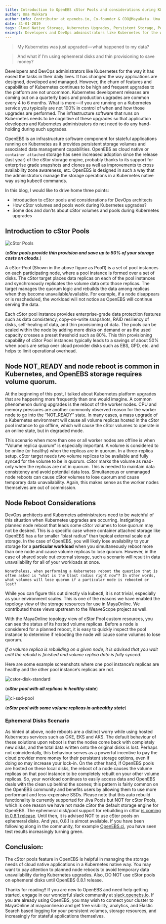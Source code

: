 ```yaml
---
title: Introduction to OpenEBS cStor Pools and considerations during K8s upgrades
author: Uma Mukkara
author_info: Contributor at openebs.io, Co-founder & COO@MayaData. Uma led product development in the early days of MayaData (CloudByte).
date: 31-01-2019
tags: Cloud Native Storage, Kubernetes Upgrades, Persistent Storage, Persistent Volume, Kubernetes
excerpt: Developers and DevOps administrators like Kubernetes for the way it has eased the tasks in their daily lives. It has changed the way applications are designed, developed and managed. 
---
```


> My Kubernetes was just upgraded — what happened to my data?

> And what if I’m using ephemeral disks and thin provisioning to save money?

Developers and DevOps administrators like Kubernetes for the way it has eased the tasks in their daily lives. It has changed the way applications are designed, developed and managed. However, the churn of features and capabilities of Kubernetes continues to be high and frequent upgrades to the platform are not uncommon. Kubernetes development releases are coming out on a quarterly basis and production upgrades are common every 4 to 6 months. What is more — if you are running on a Kubernetes service you typically are not 100% in control of when and how those upgrades are performed. The infrastructure software that runs on Kubernetes needs to be cognitive of these upgrades so that application developers and Kubernetes administrators do not need to do any hand-holding during such upgrades.

OpenEBS is an infrastructure software component for stateful applications running on Kubernetes as it provides persistent storage volumes and associated data management capabilities. OpenEBS as cloud native or `container attached` storage has seen increased adoption since the release (last year) of the cStor storage engine, probably thanks to its support for enterprise grade snapshots and clones as well as improvements to cross availability zone awareness, etc. OpenEBS is designed in such a way that the administrators manage the storage operations in a Kubernetes native way using kubectl commands.

In this blog, I would like to drive home three points:

- Introduction to cStor pools and considerations for DevOps architects
- How cStor volumes and pools work during Kubernetes upgrades?
- Some dos and don’ts about cStor volumes and pools during Kubernetes upgrades

## Introduction to cStor Pools

![cStor Pools](/images/blog/cstor-pools.png)

(***cStor pools provide thin provision and save up to 50% of your storage costs on clouds.***)

A cStor-Pool (Shown in the above figure as Pool1) is a set of pool instances on each participating node, where a pool instance is formed over a set of disks. The cStor target places data replicas on each of the pool instances and synchronously replicates the volume data onto those replicas. The target manages the quorum logic and rebuilds the data among replicas when they become unavailable/available. For example, if a node disappears or is rescheduled, the workload will not notice as OpenEBS will continue serving the data.

Each cStor pool instance provides enterprise-grade data protection features such as data consistency, copy-on-write snapshots, RAID resiliency of disks, self-healing of data, and thin provisioning of data. The pools can be scaled within the node by adding more disks on demand or as the used capacity crosses a preset threshold such as 80%. This thin provisioning capability of cStor Pool instances typically leads to a savings of about 50% when pools are setup over cloud provider disks such as EBS, GPD, etc. and helps to limit operational overhead.

## Node NOT_READY and node reboot is common in Kubernetes, and OpenEBS storage requires volume quorum.

At the beginning of this post, I talked about Kubernetes platform upgrades that are happening more frequently than one would imagine. A common phenomenon during upgrades is the reboot of the worker nodes. CPU and memory pressures are another commonly observed reason for the worker node to go into the “NOT_READY” state. In many cases, a mass upgrade of a Kubernetes environment will cause all volume replicas hosted in the cStor pool instance to go offline, which will cause the cStor volumes to operate in an online state, but in degraded mode.

This scenario when more than one or all worker nodes are offline is when “Volume replica quorum” is especially important. A volume is considered to be online (or healthy) when the replicas are in quorum. In a three-replica setup, cStor target needs two volume replicas to be available and fully synced for the volume to be in quorum. cStor marks the volume as read-only when the replicas are not in quorum. This is needed to maintain data consistency and avoid potential data loss. Simultaneous or unmanaged node reboots can cause cStor volumes to lose quorum and cause temporary data unavailability. Again, this makes sense as the worker nodes themselves are out of commission.

## Node Reboot Considerations

DevOps architects and Kubernetes administrators need to be watchful of this situation when Kubernetes upgrades are occurring. Instigating a planned node reboot that leads some cStor volumes to lose quorum may not be desired. This is a specific case where container attached storage like OpenEBS has a far smaller “blast radius” than typical external scale out storage. In the case of OpenEBS, you will likely lose availability to your storage for a **particular workload** when you simultaneously reboot more than one node and cause volume replicas to lose quorum. However, in the case of shared scale out external storage, such a scenario will result in data unavailability for all of your workloads at once.

`Nonetheless, when performing a Kubernetes reboot the question that is often asked is "what is the blast radius right now"? In other words, what volumes will lose quorum if a particular node is rebooted or lost?`

While you can figure this out directly via kubectl, it is not trivial, especially as your environment scales. This is one of the reasons we have enabled the topology view of the storage resources for use in MayaOnline. We contributed those views upstream to the WeaveScope project as well.

With the MayaOnline topology view of cStor Pool custom resources, you can see the status of its hosted volume replicas. Before a node is considered for a planned reboot, it is easy to quickly inspect the pool instance to determine if rebooting the node will cause some volumes to lose quorum.

*If a volume replica is rebuilding on a given node, it is advised that you wait until the rebuild is finished and volume replica data is fully synced.*

Here are some example screenshots where one pool instance’s replicas are healthy and the other pool instance’s replicas are not.

![cstor-disk-standard](/images/blog/cstor-disk-standard.png)

(***cStor pool with all replicas in healthy state***)

![ci-ssd-pool](/images/blog/ci-ssd-pool.png) 

(***cStor pool with some volume replicas in unhealthy state‌‌***)

### Ephemeral Disks Scenario

As hinted at above, node reboots are a distinct worry while using hosted Kubernetes services such as GKE, EKS and AKS. The default behaviour of these solutions upon reboot is that the nodes come back with completely new disks, and the total data written onto the original disks is lost. Perhaps not coincidentally, this behaviour serves as a powerful incentive to pay the cloud provider more money for their persistent storage options, even if doing so may increase your lock-in. On the other hand, if OpenEBS pools are hosted on these local disks, the reboot of a node causes the volume replicas on that pool instance to be completely rebuilt on your other volume replicas. So, your workload continues to easily access data and OpenEBS deals with the clean up behind the scenes; this pattern is fairly common on the OpenEBS community and benefits users by allowing them to use more performant and less-expensive SSDs. Please note that this auto rebuild functionality is currently supported for Jiva Pools but NOT for cStor Pools, which is one reason we have not made cStor the default storage engine for OpenEBS. The ephemeral disk/pool support for rebuilding in cStor [is coming in 0.8.1 release](https://docs.openebs.io/docs/next/cstor.html?__hstc=216392137.b18f31a8a021a7fe3920ac461d353400.1580126597006.1580126597006.1580126597006.1&amp;__hssc=216392137.1.1580126597007&amp;__hsfp=3765904294#cstor-roadmap). Until then, it is advised NOT to use cStor pools on ephemeral disks. And yes, 0.8.1 is almost available. If you have been following along in the community, for example [OpenEBS.ci](http://openebs.ci/), you have seen test results increasingly turning green.

## Conclusion:

The cStor pools feature in OpenEBS is helpful in managing the storage needs of cloud native applications in a Kubernetes native way. You may want to pay attention to planned node reboots to avoid temporary data unavailability during Kubernetes upgrades. Also, DO NOT use cStor pools on ephemeral disks until OpenEBS 0.8.1 release.

Thanks for reading!! If you are new to OpenEBS and need help getting started, engage in our wonderful slack community at [slack.openebs.io](http://slack.openebs.io/?__hstc=216392137.b18f31a8a021a7fe3920ac461d353400.1580126597006.1580126597006.1580126597006.1&amp;__hssc=216392137.1.1580126597007&amp;__hsfp=3765904294). If you are already using OpenEBS, you may wish to connect your cluster to MayaOnline at mayaonline.io and get free visibility, analytics, and Elastic Search based logging for your persistent volumes, storage resources, and increasingly for stateful applications themselves.
